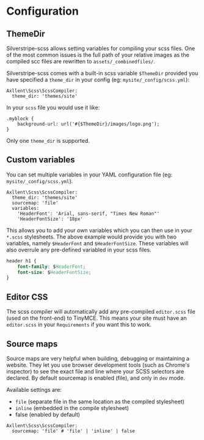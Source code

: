 # Configuration

## ThemeDir

Silverstripe-scss allows setting variables for compiling your scss files.
One of the most common issues is the full path of your relative images as the compiled scc files
are rewritten to `assets/_combinedfiles/`.

Silverstripe-scss comes with a built-in scss variable `$ThemeDir` provided you have specified a
`theme_dir` in your config (eg: `mysite/_config/scss.yml`):

```
Axllent\Scss\ScssCompiler:
  theme_dir: 'themes/site'
```

In your `scss` file you would use it like:

```
.myblock {
    background-url: url('#{$ThemeDir}/images/logo.png');
}
```

Only one `theme_dir` is supported.

## Custom variables

You can set multiple variables in your YAML configuration file (eg: `mysite/_config/scss.yml`).

```
Axllent\Scss\ScssCompiler:
  theme_dir: 'themes/site'
  sourcemap: 'file'
  variables:
    'HeaderFont': 'Arial, sans-serif, "Times New Roman"'
    'HeaderFontSize': '18px'
```

This allows you to add your own variables which you can then use in your `*.scss` stylesheets.
The above example would provide you with two variables, namely `$HeaderFont` and `$HeaderFontSize`.
These variables will also overrule any pre-defined variabled in your scss files.

```css
header h1 {
    font-family: $HeaderFont;
    font-size: $HeaderFontSize;
}
```

## Editor CSS

The scss compiler will automatically add any pre-compiled `editor.scss` file (used on the front-end) to TinyMCE.
This means your site must have an `editor.scss` in your `Requirements` if you want this to work.

## Source maps

Source maps are very helpful when building, debugging or maintaining a website. They let you use browser development tools (such as Chrome's inspector) to see the exact file and line where your SCSS selectors are declared. By default sourcemap is enabled (file), and only in `dev` mode.

Available settings are:
* `file` (separate file in the same location as the compiled stylesheet)
* `inline` (embedded in the compile stylesheet)
* false (enabled by default)

```
Axllent\Scss\ScssCompiler:
  sourcemap: 'file' # 'file' | 'inline' | false
```
